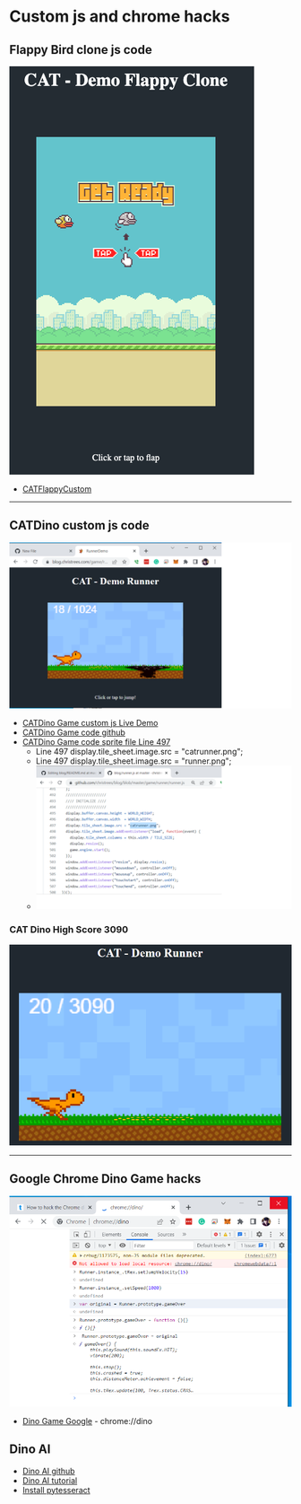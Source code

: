 # Custom js and chrome hacks

## Flappy Bird clone js code

![CATFlappyCustom](CATFlappyCustom.png)
- [CATFlappyCustom](flappy)

---

## CATDino custom js code

![CATDinoCustom](CATDinoCustom.png)
- [CATDino Game custom js Live Demo](runner)
- [CATDino Game code github](https://github.com/christrees/blog/tree/master/game/runner)
- [CATDino Game code sprite file Line 497](https://github.com/christrees/blog/tree/master/game/runner/runner.js)
   - Line 497 display.tile_sheet.image.src = "catrunner.png";
   - Line 497 display.tile_sheet.image.src = "runner.png";
   - ![CATDinoCodeSpriteFile](CATDinoCodeSpriteFile.png)

### CAT Dino High Score 3090
![CATRunnerHighScore](CATRunnerHighScore.png)

---

## Google Chrome Dino Game hacks

![ChromeDinoGameHack](ChromeDinoGameHack.png)
- [Dino Game Google](chrome://dino) - chrome://dino

## Dino AI
- [Dino AI github](https://github.com/nicknochnack/DinoAI)
- [Dino AI tutorial](https://www.youtube.com/watch?v=vahwuupy81A)
- [Install pytesseract](https://pythonforundergradengineers.com/how-to-install-pytesseract.html#:~:text=Create%20a%20Python%20script%20%28a%20.py-file%29%2C%20or%20start,r%20indicates%20the%20string%20is%20a%20raw%20string.)
